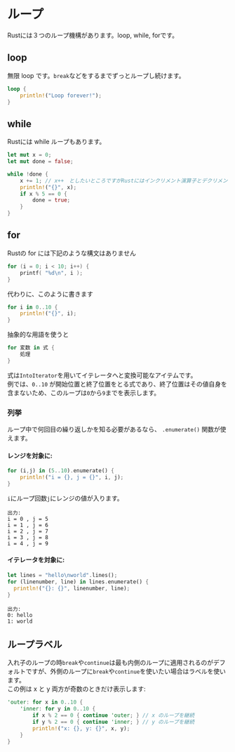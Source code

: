 # ループ

Rustには３つのループ機構があります。loop, while, forです。
## loop
無限 loop です。`break`などをするまでずっとループし続けます。
```Rust
loop {
    println!("Loop forever!");
}
```
## while
Rustには while ループもあります。
```Rust
let mut x = 0;
let mut done = false;

while !done {
    x += 1; // x++　としたいところですがRustにはインクリメント演算子とデクリメント演算子はありません！
    println!("{}", x);
    if x % 5 == 0 {
        done = true;
    }
}
```

## for
Rustの for には下記のような構文はありません
```c
for (i = 0; i < 10; i++) {
    printf( "%d\n", i );
}
```
代わりに、このように書きます
```Rust
for i in 0..10 {
    println!("{}", i);
}
```
抽象的な用語を使うと
```Rust
for 変数 in 式 {
    処理
}
```
式は`IntoIterator`を用いてイテレータへと変換可能なアイテムです。  
例では、`0..10` が開始位置と終了位置をとる式であり、終了位置はその値自身を含まないため、このループは`0`から`9`までを表示します。

### 列挙
ループ中で何回目の繰り返しかを知る必要があるなら、 `.enumerate()` 関数が使えます。
#### レンジを対象に:
```Rust
for (i,j) in (5..10).enumerate() {
    println!("i = {}, j = {}", i, j);
}
```
`i`にループ回数`j`にレンジの値が入ります。
```
出力:
i = 0 , j = 5
i = 1 , j = 6
i = 2 , j = 7
i = 3 , j = 8
i = 4 , j = 9
```
#### イテレータを対象に:
```Rust
let lines = "hello\nworld".lines();
for (linenumber, line) in lines.enumerate() {
  println!("{}: {}", linenumber, line);
}
```
```
出力:
0: hello
1: world
```
## ループラベル
入れ子のループの時`break`や`continue`は最も内側のループに適用されるのがデフォルトですが、外側のループに`break`や`continue`を使いたい場合はラベルを使います。  
この例は x と y 両方が奇数のときだけ表示します:
```Rust
'outer: for x in 0..10 {
    'inner: for y in 0..10 {
        if x % 2 == 0 { continue 'outer; } // x のループを継続
        if y % 2 == 0 { continue 'inner; } // y のループを継続
        println!("x: {}, y: {}", x, y);
    }
}
```
